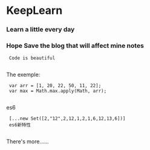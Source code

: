 # KeepLearn
### Learn a little every day
### Hope Save the blog that will affect mine notes 
```
 Code is beautiful
 
```
The exemple:
```
 var arr = [1, 20, 22, 50, 11, 22];
 var max = Math.max.apply(Math, arr);
 
```
es6
```
 [...new Set([2,"12",2,12,1,2,1,6,12,13,6])]
 es6新特性
 
```

There's more......
